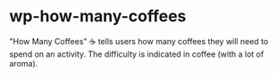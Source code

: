 # wp-how-many-coffees
"How Many Coffees" ☕ tells users how many coffees they will need to spend on an activity. The difficulty is indicated in coffee (with a lot of aroma).

